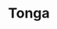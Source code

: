 ---
layout: content
data: environment
title: Tonga
isHome: true
link: https://figure.nz/search/?query=pacific%20tonga&ref=pfnz
---